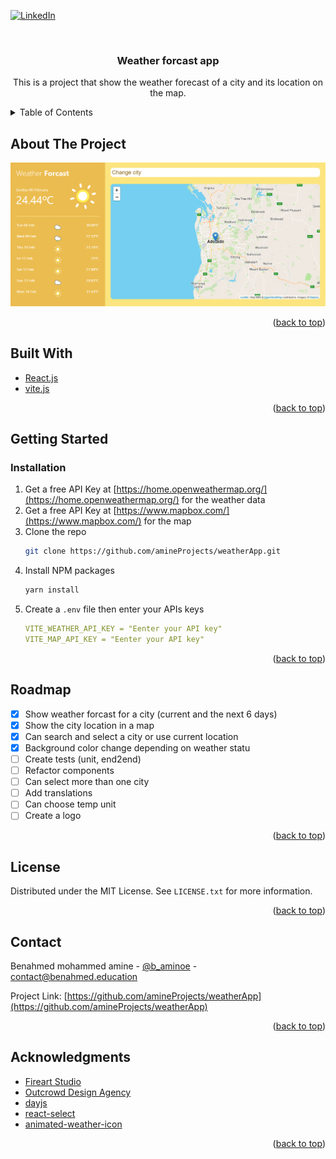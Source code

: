 <div id="top"></div>

[![LinkedIn][linkedin-shield]][linkedin-url]

<!-- PROJECT LOGO -->
<br />
<div align="center">

<h3 align="center">Weather <strong>forcast</strong> app</h3>

  <p align="center">
This is a project that show the weather forecast of a city and its location on the map.
  </p>
</div>

<!-- TABLE OF CONTENTS -->
<details>
  <summary>Table of Contents</summary>
  <ol>
    <li>
      <a href="#about-the-project">About The Project</a>
      <ul>
        <li><a href="#built-with">Built With</a></li>
      </ul>
    </li>
    <li>
      <a href="#getting-started">Getting Started</a>
      <ul>
        <li><a href="#installation">Installation</a></li>
      </ul>
    </li>
    <li><a href="#roadmap">Roadmap</a></li>
    <li><a href="#license">License</a></li>
    <li><a href="#contact">Contact</a></li>
    <li><a href="#acknowledgments">Acknowledgments</a></li>
  </ol>
</details>

<!-- ABOUT THE PROJECT -->

## About The Project

[![Weather forcast app][product-screenshot]](https://github.com/amineProjects/weatherApp)

<p align="right">(<a href="#top">back to top</a>)</p>

## Built With

- [React.js](https://reactjs.org/)
- [vite.js](https://vitejs.dev/)

<p align="right">(<a href="#top">back to top</a>)</p>

<!-- GETTING STARTED -->

## Getting Started

### Installation

1. Get a free API Key at [https://home.openweathermap.org/](https://home.openweathermap.org/) for the weather data
1. Get a free API Key at [https://www.mapbox.com/](https://www.mapbox.com/) for the map
1. Clone the repo
   ```sh
   git clone https://github.com/amineProjects/weatherApp.git
   ```
1. Install NPM packages
   ```sh
   yarn install
   ```
1. Create a `.env` file then enter your APIs keys
   ```yaml
   VITE_WEATHER_API_KEY = "Eenter your API key"
   VITE_MAP_API_KEY = "Eenter your API key"
   ```

<p align="right">(<a href="#top">back to top</a>)</p>

<!-- ROADMAP -->

## Roadmap

- [x] Show weather forcast for a city (current and the next 6 days)
- [x] Show the city location in a map
- [x] Can search and select a city or use current location
- [x] Background color change depending on weather statu
- [ ] Create tests (unit, end2end)
- [ ] Refactor components
- [ ] Can select more than one city
- [ ] Add translations
- [ ] Can choose temp unit
- [ ] Create a logo

<p align="right">(<a href="#top">back to top</a>)</p>

## License

Distributed under the MIT License. See `LICENSE.txt` for more information.

<p align="right">(<a href="#top">back to top</a>)</p>

<!-- CONTACT -->

## Contact

Benahmed mohammed amine - [@b_aminoe](https://twitter.com/@b_aminoe) - contact@benahmed.education

Project Link: [https://github.com/amineProjects/weatherApp](https://github.com/amineProjects/weatherApp)

<p align="right">(<a href="#top">back to top</a>)</p>

<!-- ACKNOWLEDGMENTS -->

## Acknowledgments

- [Fireart Studio](https://fireart.studio/blog/)
- [Outcrowd Design Agency](https://twitter.com/outcrowdstudio)
- [dayjs](https://day.js.org/)
- [react-select](https://react-select.com/home)
- [animated-weather-icon](https://github.com/bameyrick/animated-weather-icon#readme)

<p align="right">(<a href="#top">back to top</a>)</p>

<!-- MARKDOWN LINKS & IMAGES -->
<!-- https://www.markdownguide.org/basic-syntax/#reference-style-links -->

[contributors-shield]: https://img.shields.io/github/contributors/amineProjects/weatherApp.svg?style=for-the-badge
[contributors-url]: https://github.com/amineProjects/weatherApp/graphs/contributors
[forks-shield]: https://img.shields.io/github/forks/amineProjects/weatherApp.svg?style=for-the-badge
[forks-url]: https://github.com/amineProjects/weatherApp/network/members
[stars-shield]: https://img.shields.io/github/stars/amineProjects/weatherApp.svg?style=for-the-badge
[stars-url]: https://github.com/amineProjects/weatherApp/stargazers
[issues-shield]: https://img.shields.io/github/issues/amineProjects/weatherApp.svg?style=for-the-badge
[issues-url]: https://github.com/amineProjects/weatherApp/issues
[license-shield]: https://img.shields.io/github/license/amineProjects/weatherApp.svg?style=for-the-badge
[license-url]: https://github.com/amineProjects/weatherApp/blob/master/LICENSE.txt
[linkedin-shield]: https://img.shields.io/badge/-LinkedIn-black.svg?style=for-the-badge&logo=linkedin&colorB=555
[linkedin-url]: https://www.linkedin.com/in/mohammed-amine-benahmed-b7838917b/
[product-screenshot]: src/static/images/screenshot.png
